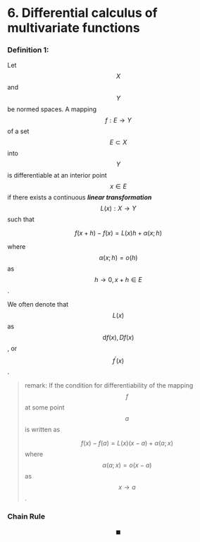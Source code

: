 # 6. Differential calculus of multivariate functions

### Definition 1:

Let $$X$$ and $$Y$$ be normed spaces. A mapping $$f: E \rightarrow Y$$ of a set $$E \subset X$$ into $$Y$$ is differentiable at an interior point $$x \in E$$ if there exists a continuous _**linear transformation**_ $$L(x): X \rightarrow Y$$ such that

$$
f(x+h)-f(x)=L(x) h+\alpha(x ; h)
$$

where $$\alpha(x ; h)=o(h)$$ as $$h \rightarrow 0, x+h \in E$$.

We often denote that $$L(x)$$as $$\mathrm{d} f(x), D f(x)$$, or $$f^{\prime}(x)$$.

> remark: If the condition for differentiability of the mapping $$f$$ at some point $$a$$ is written as
>
> $$f(x)-f(a)=L(x)(x-a)+\alpha(a ; x)$$where $$\alpha(a;x) = o(x − a)$$ as $$x \to a$$.

### Chain Rule





















$$\blacksquare$$

